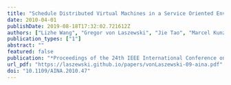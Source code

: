 ```yaml
---
title: "Schedule Distributed Virtual Machines in a Service Oriented Environment"
date: 2010-04-01
publishDate: 2019-08-18T17:32:02.721612Z
authors: ["Lizhe Wang", "Gregor von Laszewski", "Jie Tao", "Marcel Kunze"]
publication_types: ["1"]
abstract: ""
featured: false
publication: "*Proceedings of the 24th IEEE International Conference on Advanced Information Networking and Applications (AINA'10)*"
url_pdf: "https://laszewski.github.io/papers/vonLaszewski-09-aina.pdf"
doi: "10.1109/AINA.2010.47"
---
```


